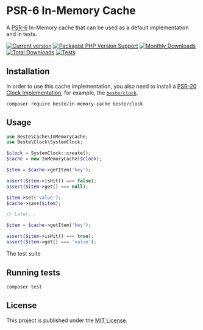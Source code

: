 # PSR-6 In-Memory Cache

A [PSR-6](https://www.php-fig.org/psr/psr-6/) In-Memory cache that can be used as a default implementation and in tests.

[![Current version](https://img.shields.io/packagist/v/beste/in-memory-cache.svg?logo=composer)](https://packagist.org/packages/beste/in-memory-cache)
[![Packagist PHP Version Support](https://img.shields.io/packagist/php-v/beste/in-memory-cache)](https://packagist.org/packages/beste/in-memory-cache)
[![Monthly Downloads](https://img.shields.io/packagist/dm/beste/in-memory-cache.svg)](https://packagist.org/packages/beste/in-memory-cache/stats)
[![Total Downloads](https://img.shields.io/packagist/dt/beste/in-memory-cache.svg)](https://packagist.org/packages/beste/in-memory-cache/stats)
[![Tests](https://github.com/beste/in-memory-cache-php/actions/workflows/tests.yml/badge.svg)](https://github.com/beste/in-memory-cache-php/actions/workflows/tests.yml)

## Installation

In order to use this cache implementation, you also need to install a [PSR-20](https://www.php-fig.org/psr/psr-20/) [Clock Implementation](https://packagist.org/providers/psr/clock-implementation),
for example, the [`beste/clock`](https://packagist.org/packages/beste/clock).

```shell
composer require beste/in-memory-cache beste/clock
```

## Usage

```php
use Beste\Cache\InMemoryCache;
use Beste\Clock\SystemClock;

$clock = SystemClock::create();
$cache = new InMemoryCache($clock);

$item = $cache->getItem('key');

assert($item->isHit() === false);
assert($item->get() === null);

$item->set('value');
$cache->save($item);

// Later...

$item = $cache->getItem('key');

assert($item->isHit() === true);
assert($item->get() === 'value');
```

The test suite

## Running tests

```shell
composer test
```

## License

This project is published under the [MIT License](LICENSE).
